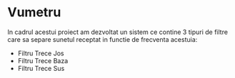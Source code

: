 # Vumetru

In cadrul acestui proiect am dezvoltat un sistem ce contine 3 tipuri de filtre care sa separe sunetul receptat in functie de frecventa acestuia:
- Filtru Trece Jos
- Filtru Trece Baza
- Filtru Trece Sus
